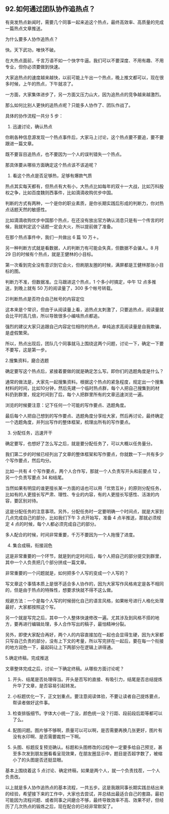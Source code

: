 ## 92.如何通过团队协作追热点？
有突发热点新闻时，需要几个同事一起来追这个热点，最终高效率、高质量的完成一篇热点文章推送。 


为什么要多人协作追热点？


快。天下武功，唯快不破。


在大热点面前，千言万语不如一个快字牛逼。我们可以不要深度、不用有趣、不用专业，但你必须要做到快速。


大家追热点的速度越来越快，以前可能上午出一个热点，晚上推文都可以，现在很多时候，上午的热点，下午就凉了。 


一方面，大家集体进步了，另一方面又压力山大，因为追热点的竞争越来越激烈。


那么如何比别人更快的追热点呢？只能多人协作了、团队作战了。


具体的协作流程一共分 5 步：


1. 迅速讨论，确认热点

你刷各种信息源发现一个热点事件后，大家马上讨论，这个热点要不要追，要不要跟进一篇文章。


既不要盲目追热点，也不要因为一个人的误判错失一个热点。


那具体要从哪些方面确定这个热点该不该追呢？


1) 看这个热点是否足够热，足够有爆款气质


热点其实每天都有，但热点有大有小，大热点比如每年的双十一大战，比如万科股权之争，比如百度魏则西事件，比如滴滴收购优步中国。


判断的方式有两种，一个是你的职业素质，是你长期实践后形成的判断力，你对热点话题天然的敏感性。 


比如滴滴收购优步中国那个热点，在还没有放出官方确认消息只是有一个传言的时候，我就判定这个话题一定会大火，所以提前做了准备。


在那个热点事件中，我们一共做出 6 篇 10 万＋。


另一种判断方式就是看数据，人的判断力有可能会失真，但数据不会骗人。8 月 29 日的时候有个热点，就是王健林的小目标。


第一次看到完全没有意识到它会火，但刷朋友圈的时候，满屏都是王健林那张小目标的图。


判断力不准，但数据准。立马跟进这个热点，1 个多小时搞定，中午 12 点多推送，到晚上就有 50 万的阅读量了，300 多个帐号转载。


2)判断热点是否符合自己帐号的内容定位


这本来是个常识，但由于从阅读量上看，追热点太刺激了，只要追热点，阅读量就会比平时高几倍，所以导致很多小编啥热点都追。


强烈的建议大家只追跟自己内容定位相符的热点，单纯追求高阅读量是自我欺骗，是虚假繁荣。


所以，热点出现后，团队几个同事就马上围绕这两个问题，讨论一下，确定一下要不要写，这是第一步。


2.搜集资料，磨合选题


确定要写这个热点后，紧接着要做的就是确定怎么写。即你们的选题角度是什么？


通常的做法是，大家先一起搜集资料。根据这个热点的紧急程度，规定出一个搜集材料的时间，比如10分钟，然后先建一个临时热点群，每个人把自己搜集到的材料扔到群里，规定时间到了后，每个人把群里所有的文章迅速浏览一遍。


浏览的时候要注意：记下任何一个可能的写作要点、选题角度。


最后每个人把自己想到的写作要点、选题角度分享给大家，然后再讨论，最终确定一个选题角度，并列出写作的整体框架，梳理出所有的写作要点。


3. 分配任务，迅速开干

确定要写，也想好了怎么写之后，就是要分配任务了，可以大概以任务量分。


我们第二步的时候已经列出了文章的整体框架和写作要点，你就数一下一共有多少个写作要点，然后均分。


比如一共有 4 个写作要点，两个人合作写，那就一个人负责写开头和前要点 12 ，另一个负责写要点 34 和结尾。


当然如果有明显的谁更擅长某一方面的话也可以用「优势互补」的原则分配任务，比如有的人更擅长写严肃、理性、专业的内容，有的人更擅长写感性、活泼的内容，要区别对待。 


这是分配任务的注意事项。另外，分配任务时一定要明确一个时间点，就是大家到几点完成自己的部分，比如我们下午 3 点开始写，准备 4 点半推送，那就必须规定 4 点的时候，每个人都必须完成自己的部分。


多人配合的时候，时间非常重要，千万不要因为一个人拖慢了进度。


4. 集合成稿，衔接润色

这是非常重要的一个环节，就是到约定时间后，每个人把自己的部分提交到群里，其中一个人负责把几个部分拼成一篇文章。


非常重要的一个问题就是，如何把多个人写的变成一个人写的？


写文章这个事情本质上是很不适合多人协作的，因为大家写作风格肯定是各不相同的，但是由于热点的特殊性，想要求快就不得不这么做。


规避方法：一个是每个人写的时候弱化自己的语言风格，如果帐号进行人格化处理最好，大家都按照这个写。


另一个就是写完之后，其中一个人整体快速修改一遍。尤其涉及到风格不搭的地方，要再进行编辑处理，多人合作写出的稿子，最怕精神分裂。


另外，即使大家配合再好，两个人的内容直接加在一起也会显得生硬，因为大家都只写自己负责的部分，没有上下文的考量，所以写完拼在一起后，要在每一个衔接的地方润色一下，最起码让上下两部分在逻辑上讲得通。


5.确定终稿，完成推送


文章整体完成之后，讨论一下确定终稿。从哪些方面讨论呢？


1) 开头、结尾是否处理得当。开头是否写的直接、有吸引力，结尾是否总结提炼升华了文章，是否容易引起转发。


2) 小标题优化一下，正文划重点。要注意阅读体验，不要让读者自己提炼要点，帮读者做好这件事。


3) 检查排版细节。字体大小统一了没，颜色统一没？行距、段前段后距等都可以了么。


4) 配图问题。图片够不够啊，质量可以可以啊，是否需要再换几张更好，图片有没有水印啊、是否需要裁剪一下啊。


5) 头图、标题反复预览确认。标题和头图修改的过程中一定要多给自己预览，甚至多次发到朋友圈看看呈现效果，在朋友圈显示中，题目是否超字数了，被缩小了的头图是否还挺显眼。


基本上围绕着这 5 点讨论、确定终稿，如果是两个人，就一个负责找茬，一个人负责改。


以上就是多人协作追热点的基本流程，一共五步。这是我跟同事长期实践总结出来的经验，希望接下来的工作中，大家也去尝试，并总结出最适合自己的套路，最初可能因为流程问题、或者同事之间磨合不够，最终导致效率不高、效果不好，但经历了几次热点的锻炼之后，现在配合的已经非常默契了。

